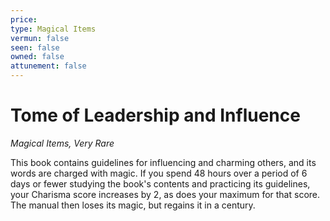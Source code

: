 ```yaml
---
price: 
type: Magical Items
vermun: false
seen: false
owned: false
attunement: false
---
```

# Tome of Leadership and Influence

*Magical Items, Very Rare*

This book contains guidelines for influencing and charming others, and its words are charged with magic. If you spend 48 hours over a period of 6 days or fewer studying the book's contents and practicing its guidelines, your Charisma score increases by 2, as does your maximum for that score. The manual then loses its magic, but regains it in a century.